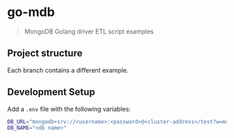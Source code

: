 # go-mdb

> MongoDB Golang driver ETL script examples

## Project structure

Each branch contains a different example.

## Development Setup

Add a `.env` file with the following variables:

```bash
DB_URL="mongodb+srv://<username>:<password>@<cluster-address>/test?w=majority"
DB_NAME="<db name>"
```
